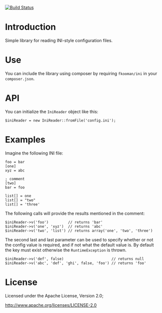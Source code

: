 [![Build Status](https://travis-ci.org/fkooman/php-lib-ini.svg?branch=master)](https://travis-ci.org/fkooman/php-lib-ini)

# Introduction
Simple library for reading INI-style configuration files.

# Use
You can include the library using composer by requiring `fkooman/ini` in your
`composer.json`.

# API
You can initialize the `IniReader` object like this:

    $iniReader = new IniReader::fromFile('config.ini');

# Examples
Imagine the following INI file:

    foo = bar
    [one]
    xyz = abc

    ; comment
    [two]
    bar = foo

    list[] = one
    list[] = "two"
    list[] = 'three'

The following calls will provide the results mentioned in the comment:

    $iniReader->v('foo')         // returns 'bar'
    $iniReader->v('one', 'xyz')  // returns 'abc'
    $iniReader->v('two', 'list') // returns array('one', 'two', 'three')

The second last and last parameter can be used to specify whether or not the
config value is required, and if not what the default value is. By default
the key must exist otherwise the `RuntimeException` is thrown.

    $iniReader->v('def', false)                      // returns null
    $iniReader->v('abc', 'def', 'ghi', false, 'foo') // returns 'foo'
    
# License
Licensed under the Apache License, Version 2.0;

   http://www.apache.org/licenses/LICENSE-2.0
